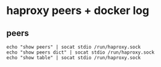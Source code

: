 # haproxy peers + docker log

## peers

```code
echo "show peers" | socat stdio /run/haproxy.sock
echo "show peers dict" | socat stdio /run/haproxy.sock
echo "show table" | socat stdio /run/haproxy.sock
```
